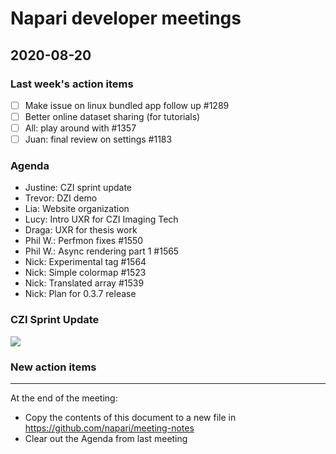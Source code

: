 # Napari developer meetings

## 2020-08-20

### Last week's action items
- [ ] Make issue on linux bundled app follow up #1289
- [ ] Better online dataset sharing (for tutorials)
- [ ] All: play around with #1357
- [ ] Juan: final review on settings #1183

### Agenda

- Justine: CZI sprint update
- Trevor: DZI demo
- Lia: Website organization
- Lucy: Intro UXR for CZI Imaging Tech
- Draga: UXR for thesis work
- Phil W.: Perfmon fixes #1550
- Phil W.: Async rendering part 1 #1565
- Nick: Experimental tag #1564
- Nick: Simple colormap #1523
- Nick: Translated array #1539
- Nick: Plan for 0.3.7 release


### CZI Sprint Update
![](https://i.imgur.com/0y2fOin.png)


### New action items

------

At the end of the meeting:
- Copy the contents of this document to a new file in https://github.com/napari/meeting-notes
- Clear out the Agenda from last meeting
